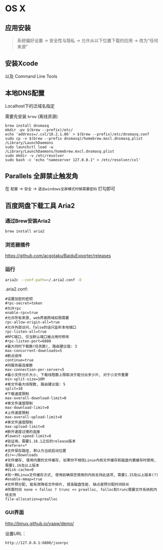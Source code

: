# OS X

## 应用安装

> 系统偏好设置 -> 安全性与隐私 -> 允许从以下位置下载的应用  -> 改为“任何来源”

<!-- ## 关闭SIP

重启Mac,按CMD+R,进入recovery界面,在顶部工具栏选择“终端”:

```
csrutil disable
``` -->

## 安装Xcode

以及 Command Line Tools


## 本地DNS配置

Localhost下的泛域名指定

需要先安装 `brew` (离线资源)

```
brew install dnsmasq
mkdir -pv $(brew --prefix)/etc/
echo 'address=/.cxl/10.2.1.86' > $(brew --prefix)/etc/dnsmasq.conf
sudo cp -v $(brew --prefix dnsmasq)/homebrew.mxcl.dnsmasq.plist /Library/LaunchDaemons
sudo launchctl load -w /Library/LaunchDaemons/homebrew.mxcl.dnsmasq.plist
sudo mkdir -v /etc/resolver
sudo bash -c 'echo "nameserver 127.0.0.1" > /etc/resolver/cxl'
```

## Parallels 全屏禁止触发角

在 `配置` -> `安全` -> `退出windows全屏模式时候需要密码` 打勾即可

## 百度网盘下载工具 Aria2

### 通过Brew安装Aria2

```bash
brew install aria2
```

### 浏览器插件

<https://github.com/acgotaku/BaiduExporter/releases>


### 运行

```bash
aria2c --conf-path=~/.aria2.conf -D
```

.aria2.conf:

```
#设置加密的密钥
#rpc-secret=token
#允许rpc
enable-rpc=true
#允许所有来源, web界面跨域权限需要
rpc-allow-origin-all=true
#允许外部访问，false的话只监听本地端口
rpc-listen-all=true
#RPC端口, 仅当默认端口被占用时修改
#rpc-listen-port=6800
#最大同时下载数(任务数), 路由建议值: 3
max-concurrent-downloads=5
#断点续传
continue=true
#同服务器连接数
max-connection-per-server=5
#最小文件分片大小, 下载线程数上限取决于能分出多少片, 对于小文件重要
min-split-size=10M
#单文件最大线程数, 路由建议值: 5
split=10
#下载速度限制
max-overall-download-limit=0
#单文件速度限制
max-download-limit=0
#上传速度限制
max-overall-upload-limit=0
#单文件速度限制
max-upload-limit=0
#断开速度过慢的连接
#lowest-speed-limit=0
#验证用，需要1.16.1之后的release版本
#referer=*
#文件保存路径, 默认为当前启动位置
dir=~/Downloads
#文件缓存, 使用内置的文件缓存, 如果你不相信Linux内核文件缓存和磁盘内置缓存时使用, 需要1.16及以上版本
#disk-cache=0
#另一种Linux文件缓存方式, 使用前确保您使用的内核支持此选项, 需要1.15及以上版本(?)
#enable-mmap=true
#文件预分配, 能有效降低文件碎片, 提高磁盘性能. 缺点是预分配时间较长
#所需时间 none < falloc ? trunc << prealloc, falloc和trunc需要文件系统和内核支持
file-allocation=prealloc
```

### GUI界面

<http://binux.github.io/yaaw/demo/>

设置URL：

```
http://127.0.0.1:6800/jsonrpc
```
